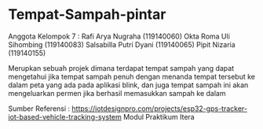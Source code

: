 # Tempat-Sampah-pintar

Anggota Kelompok 7 :
Rafi Arya Nugraha (119140060)
Okta Roma Uli Sihombing (119140083)
Salsabilla Putri Dyani (119140065)
Pipit Nizaria (119140155)

Merupkan sebuah projek dimana terdapat tempat sampah yang dapat mengetahui jika tempat sampah penuh dengan menanda tempat tersebut ke dalam peta yang ada pada aplikasi blink, dan juga tempat sampah ini akan mengeluarkan permen jika berhasil memasukkan sampah ke dalam 


Sumber Referensi : 
https://iotdesignpro.com/projects/esp32-gps-tracker-iot-based-vehicle-tracking-system
Modul Praktikum Itera
